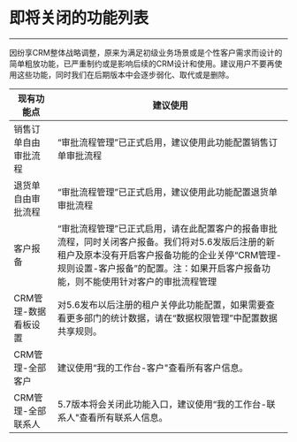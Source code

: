 # 即将关闭的功能列表


---
因纷享CRM整体战略调整，原来为满足初级业务场景或是个性客户需求而设计的简单粗放功能，已严重制约或是影响后续的CRM设计和使用。建议用户不要再使用这些功能，同时我们在后期版本中会逐步弱化、取代或是删除。


现有功能点 | 建议使用
---|---
销售订单自由审批流程 | “审批流程管理”已正式启用，建议使用此功能配置销售订单审批流程
退货单自由审批流程| “审批流程管理”已正式启用，建议使用此功能配置退货单审批流程
客户报备 | “审批流程管理”已正式启用，请在此配置客户的报备审批流程，同时关闭客户报备。我们将对5.6发版后注册的新租户及原本没有开启客户报备功能的企业关停“CRM管理-规则设置-客户报备”的配置。注：如果开启客户报备功能，则不能使用针对客户的审批流程管理
CRM管理-数据看板设置| 对5.6发布以后注册的租户关停此功能配置，如果需要查看更多部门的统计数据，请在“数据权限管理”中配置数据共享规则。 
CRM管理-全部客户| 建议使用“我的工作台-客户"查看所有客户信息。
CRM管理-全部联系人 | 5.7版本将会关闭此功能入口，建议使用“我的工作台-联系人"查看所有联系人信息。


